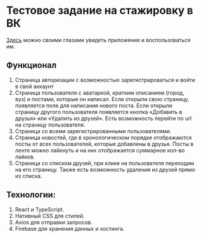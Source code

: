 # Тестовое задание на стажировку в ВК

[Здесь](https://nk-soc-network.web.app/feed) можно своими глазами увидеть приложение и воспользоваться им.

## Функционал

1. Страница авторизации с возможностью зарегистрироваться и войти в свой аккаунт 
2. Страница пользователя с аватаркой, кратким описанием (город, вуз) и постами, которые он написал.
Если открыли свою страницу, появляется поле для написания нового поста. Если открыли страницу другого 
пользователя появляется кнопка «Добавить в друзья» или «Удалить из друзей». Есть возможность перейти по url на страницу пользователя.
3. Страница со всеми зарегистрированными пользователями.
4. Страница новостей, где в хронологическом порядке отображаются посты от всех пользователей, которые добавлены в друзья.
Посты в ленте можно лайкнуть и на них отображается суммарное кол-во лайков.
5. Страница со списком друзей, при клике на пользователя переходим на его страницу. Также есть возможность удаления из друзей прямо из списка.

## Технологии:
1. React и TypeScript.
2. Нативный CSS для стилей.
3. Axios для отправки запросов.
4. Firebase для хранения данных и хостинга.
